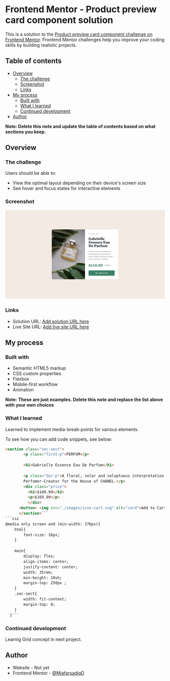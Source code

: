 # Frontend Mentor - Product preview card component solution

This is a solution to the [Product preview card component challenge on Frontend Mentor](https://www.frontendmentor.io/challenges/product-preview-card-component-GO7UmttRfa). Frontend Mentor challenges help you improve your coding skills by building realistic projects. 

## Table of contents

- [Overview](#overview)
  - [The challenge](#the-challenge)
  - [Screenshot](#screenshot)
  - [Links](#links)
- [My process](#my-process)
  - [Built with](#built-with)
  - [What I learned](#what-i-learned)
  - [Continued development](#continued-development)
- [Author](#author)


**Note: Delete this note and update the table of contents based on what sections you keep.**

## Overview

### The challenge

Users should be able to:

- View the optimal layout depending on their device's screen size
- See hover and focus states for interactive elements

### Screenshot

![](./design/desktop-design.jpg)

### Links

- Solution URL: [Add solution URL here](https://your-solution-url.com)
- Live Site URL: [Add live site URL here](https://your-live-site-url.com)

## My process

### Built with

- Semantic HTML5 markup
- CSS custom properties
- Flexbox
- Mobile-first workflow
- Animation

**Note: These are just examples. Delete this note and replace the list above with your own choices**

### What I learned

Learned to implement media-break-points for various elements.

To see how you can add code snippets, see below:

```html
<section class="sec-sect">
        <p class="first-p">PERFUM</p>

        <h1>Gabrielle Essence Eau De Parfum</h1>

        <p class="Sec-p">A floral, solar and voluptuous interpretation composed by Olivier Polge, 
        Perfumer-Creator for the House of CHANEL.</p>
        <div class="price">
          <h2>$149.99</h2> 
          <p>$169.99</p>
          </div>
      <button> <img src="./images/icon-cart.svg" alt="card">Add to Cart</button>
      </section>```
```css
@media only screen and (min-width: 376px){
    html{
        font-size: 16px;
    }
    
    main{
        display: flex;
        align-items: center;
        justify-content: center;
        width: 35rem;
        min-height: 10vh;
        margin-top: 250px ;
    }
    .sec-sect{
        width: fit-content;
        margin-top: 0;
    }
  }```
```


### Continued development

Learnig Grid concept in next project.


## Author

- Website - Not yet
- Frontend Mentor - [@MjafarsadiqD](https://www.frontendmentor.io/profile/Ashraful-Fuqha)